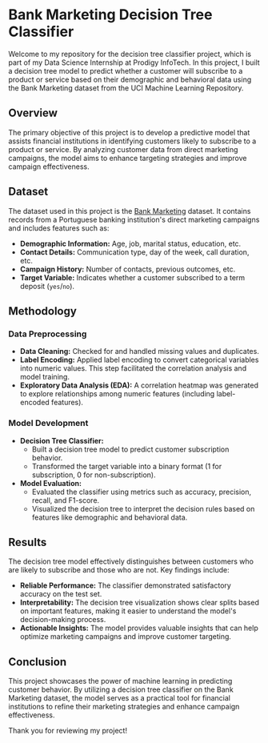 # Bank Marketing Decision Tree Classifier

Welcome to my repository for the decision tree classifier project, which is part of my Data Science Internship at Prodigy InfoTech. In this project, I built a decision tree model to predict whether a customer will subscribe to a product or service based on their demographic and behavioral data using the Bank Marketing dataset from the UCI Machine Learning Repository.

## Overview

The primary objective of this project is to develop a predictive model that assists financial institutions in identifying customers likely to subscribe to a product or service. By analyzing customer data from direct marketing campaigns, the model aims to enhance targeting strategies and improve campaign effectiveness.

## Dataset

The dataset used in this project is the [Bank Marketing](https://archive.ics.uci.edu/ml/datasets/Bank+Marketing) dataset. It contains records from a Portuguese banking institution's direct marketing campaigns and includes features such as:

- **Demographic Information:** Age, job, marital status, education, etc.
- **Contact Details:** Communication type, day of the week, call duration, etc.
- **Campaign History:** Number of contacts, previous outcomes, etc.
- **Target Variable:** Indicates whether a customer subscribed to a term deposit (`yes`/`no`).

## Methodology

### Data Preprocessing

- **Data Cleaning:** Checked for and handled missing values and duplicates.
- **Label Encoding:** Applied label encoding to convert categorical variables into numeric values. This step facilitated the correlation analysis and model training.
- **Exploratory Data Analysis (EDA):** A correlation heatmap was generated to explore relationships among numeric features (including label-encoded features).

### Model Development

- **Decision Tree Classifier:**
  - Built a decision tree model to predict customer subscription behavior.
  - Transformed the target variable into a binary format (1 for subscription, 0 for non-subscription).
- **Model Evaluation:**
  - Evaluated the classifier using metrics such as accuracy, precision, recall, and F1-score.
  - Visualized the decision tree to interpret the decision rules based on features like demographic and behavioral data.

## Results

The decision tree model effectively distinguishes between customers who are likely to subscribe and those who are not. Key findings include:

- **Reliable Performance:** The classifier demonstrated satisfactory accuracy on the test set.
- **Interpretability:** The decision tree visualization shows clear splits based on important features, making it easier to understand the model's decision-making process.
- **Actionable Insights:** The model provides valuable insights that can help optimize marketing campaigns and improve customer targeting.

## Conclusion

This project showcases the power of machine learning in predicting customer behavior. By utilizing a decision tree classifier on the Bank Marketing dataset, the model serves as a practical tool for financial institutions to refine their marketing strategies and enhance campaign effectiveness.

Thank you for reviewing my project!
